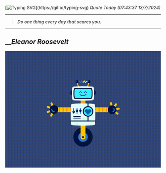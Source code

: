 [![Typing SVG](https://readme-typing-svg.herokuapp.com?font=Press+Start+2P&color=C2F784&size=35&width=900&height=100&lines=Hello+World%2C+I'm+Hung+!)](https://git.io/typing-svg) 
_Quote Today (07:43:37 13/7/2024)_
___
>**_Do one thing every day that scares you._**
___

## __**_Eleanor Roosevelt_**

![RobotDance](src/assets/images/robot-dancing-dribble.gif?style=center)
